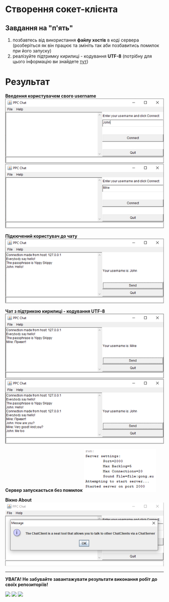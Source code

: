 # Створення сокет-клієнта

## Завдання на "п'ять"
1. позбавтесь від використання **файлу хостів** в коді сервера (розберіться як він працює та змініть так аби позбавитись помилок при його запуску)
2. реалізуйте підтримку кирилиці - кодування **UTF-8** (потрібну для цього інформацію ви знайдете [тут](http://tutorials.jenkov.com/java-io/inputstreamreader.html)) 

# Результат

**Введення користувачем свого username**
![](/img/resultConnect.png)
![](/img/resultSecondUserConnect.png)

**Підкючений користувач до чату**
![](/img/resultSend.png)

**Чат з підтрикою кирилиці - кодування UTF-8**
![](/img/resultUTF-8.png)
![](/img/resultChat.png)

**Сервер запускається без помилок**
![](/img/resultStartServer.png)

**Вікно About**
![](/img/resultAbout.png)

---
**УВАГА! Не забувайте завантажувати результати виконання робіт до своїх репозиторіїв!**

![](https://img.shields.io/badge/Made%20with-JAVA-red.svg)
![](https://img.shields.io/badge/Made%20with-%20Netbeans-brightgreen.svg)
![](https://img.shields.io/badge/Made%20at-PPC%20NTU%20%22KhPI%22-blue.svg) 
